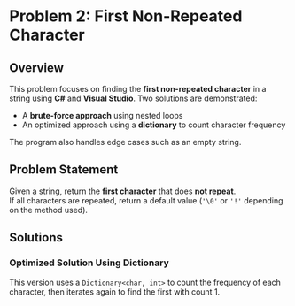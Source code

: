 # Problem 2: First Non-Repeated Character

## Overview

This problem focuses on finding the **first non-repeated character** in a string using **C#** and **Visual Studio**. Two solutions are demonstrated:
- A **brute-force approach** using nested loops
- An optimized approach using a **dictionary** to count character frequency

The program also handles edge cases such as an empty string.


## Problem Statement

Given a string, return the **first character** that does **not repeat**.  
If all characters are repeated, return a default value (`'\0'` or `'!'` depending on the method used).


## Solutions

### Optimized Solution Using Dictionary

This version uses a `Dictionary<char, int>` to count the frequency of each character, then iterates again to find the first with count 1.



